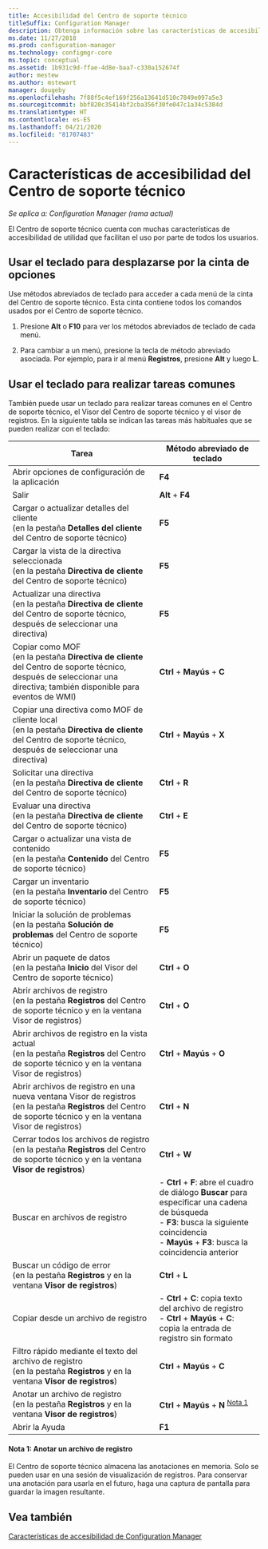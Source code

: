 ```yaml
---
title: Accesibilidad del Centro de soporte técnico
titleSuffix: Configuration Manager
description: Obtenga información sobre las características de accesibilidad del Centro de soporte técnico de Configuration Manager.
ms.date: 11/27/2018
ms.prod: configuration-manager
ms.technology: configmgr-core
ms.topic: conceptual
ms.assetid: 1b931c9d-ffae-4d8e-baa7-c330a152674f
author: mestew
ms.author: mstewart
manager: dougeby
ms.openlocfilehash: 7f88f5c4ef169f256a13641d510c7849e097a5e3
ms.sourcegitcommit: bbf820c35414bf2cba356f30fe047c1a34c5384d
ms.translationtype: HT
ms.contentlocale: es-ES
ms.lasthandoff: 04/21/2020
ms.locfileid: "81707483"
---
```

# <a name="accessibility-features-in-support-center"></a>Características de accesibilidad del Centro de soporte técnico

*Se aplica a: Configuration Manager (rama actual)*

El Centro de soporte técnico cuenta con muchas características de accesibilidad de utilidad que facilitan el uso por parte de todos los usuarios. 



## <a name="use-the-keyboard-to-move-around-the-ribbon"></a>Usar el teclado para desplazarse por la cinta de opciones

Use métodos abreviados de teclado para acceder a cada menú de la cinta del Centro de soporte técnico. Esta cinta contiene todos los comandos usados por el Centro de soporte técnico.

1.  Presione **Alt** o **F10** para ver los métodos abreviados de teclado de cada menú.

2.  Para cambiar a un menú, presione la tecla de método abreviado asociada. Por ejemplo, para ir al menú **Registros**, presione **Alt** y luego **L**.



## <a name="use-the-keyboard-to-perform-common-tasks"></a>Usar el teclado para realizar tareas comunes

También puede usar un teclado para realizar tareas comunes en el Centro de soporte técnico, el Visor del Centro de soporte técnico y el visor de registros. En la siguiente tabla se indican las tareas más habituales que se pueden realizar con el teclado:


|Tarea  |Método abreviado de teclado  |
|---------|---------|
|Abrir opciones de configuración de la aplicación |**F4**|
|Salir     |**Alt** + **F4**|
|Cargar o actualizar detalles del cliente<br>(en la pestaña **Detalles del cliente** del Centro de soporte técnico)|**F5**|
|Cargar la vista de la directiva seleccionada<br>(en la pestaña **Directiva de cliente** del Centro de soporte técnico)|**F5**|
|Actualizar una directiva<br>(en la pestaña **Directiva de cliente** del Centro de soporte técnico, después de seleccionar una directiva)|**F5** |
|Copiar como MOF<br>(en la pestaña **Directiva de cliente** del Centro de soporte técnico, después de seleccionar una directiva; también disponible para eventos de WMI)|**Ctrl** + **Mayús** + **C** |
|Copiar una directiva como MOF de cliente local<br>(en la pestaña **Directiva de cliente** del Centro de soporte técnico, después de seleccionar una directiva)|**Ctrl** + **Mayús** + **X** |
|Solicitar una directiva<br>(en la pestaña **Directiva de cliente** del Centro de soporte técnico)|**Ctrl** + **R** |
|Evaluar una directiva<br>(en la pestaña **Directiva de cliente** del Centro de soporte técnico)|**Ctrl** + **E** |
|Cargar o actualizar una vista de contenido<br>(en la pestaña **Contenido** del Centro de soporte técnico)|**F5** |
|Cargar un inventario<br>(en la pestaña **Inventario** del Centro de soporte técnico)|**F5** |
|Iniciar la solución de problemas<br>(en la pestaña **Solución de problemas** del Centro de soporte técnico)|**F5** |
|Abrir un paquete de datos<br>(en la pestaña **Inicio** del Visor del Centro de soporte técnico)|**Ctrl** + **O** |
|Abrir archivos de registro<br>(en la pestaña **Registros** del Centro de soporte técnico y en la ventana Visor de registros)|**Ctrl** + **O** |
|Abrir archivos de registro en la vista actual<br>(en la pestaña **Registros** del Centro de soporte técnico y en la ventana Visor de registros)|**Ctrl** + **Mayús** + **O** |
|Abrir archivos de registro en una nueva ventana Visor de registros<br>(en la pestaña **Registros** del Centro de soporte técnico y en la ventana Visor de registros)|**Ctrl** + **N** |
|Cerrar todos los archivos de registro<br>(en la pestaña **Registros** del Centro de soporte técnico y en la ventana **Visor de registros**)|**Ctrl** + **W** |
|Buscar en archivos de registro| - **Ctrl** + **F**: abre el cuadro de diálogo **Buscar** para especificar una cadena de búsqueda<br> - **F3**: busca la siguiente coincidencia<br> - **Mayús** + **F3**: busca la coincidencia anterior|
|Buscar un código de error<br>(en la pestaña **Registros** y en la ventana **Visor de registros**)|**Ctrl** + **L** |
|Copiar desde un archivo de registro| - **Ctrl** + **C**: copia texto del archivo de registro<br> - **Ctrl** + **Mayús** + **C**: copia la entrada de registro sin formato|
|Filtro rápido mediante el texto del archivo de registro<br>(en la pestaña **Registros** y en la ventana **Visor de registros**)|**Ctrl** + **Mayús** + **C** |
|Anotar un archivo de registro<br>(en la pestaña **Registros** y en la ventana **Visor de registros**)|**Ctrl** + **Mayús** + **N** <sup>[Nota 1](#bkmk_note1)</sup>|
|Abrir la Ayuda|**F1**|


#### <a name="note-1-annotate-a-log-file"></a><a name="bkmk_note1"></a> Nota 1: Anotar un archivo de registro
El Centro de soporte técnico almacena las anotaciones en memoria. Solo se pueden usar en una sesión de visualización de registros. Para conservar una anotación para usarla en el futuro, haga una captura de pantalla para guardar la imagen resultante.


## <a name="see-also"></a>Vea también

[Características de accesibilidad de Configuration Manager](../understand/accessibility-features.md)

